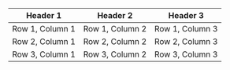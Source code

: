 ﻿
| Header 1 | Header 2 | Header 3 |
|---|---|---|
| Row 1, Column 1 | Row 1, Column 2 | Row 1, Column 3 |
| Row 2, Column 1 | Row 2, Column 2 | Row 2, Column 3 |
| Row 3, Column 1 | Row 3, Column 2 | Row 3, Column 3 |
